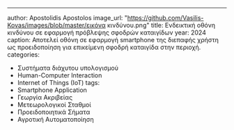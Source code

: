 ---
author: Apostolidis Apostolos
image_url: "https://github.com/Vasilis-Kovas/images/blob/master/εικόνα κινδύνου.png"
title: Ενδεικτική οθόνη κινδύνου σε εφαρμογή πρόβλεψης σφοδρών καταιγίδων
year: 2024
caption: Αποτελεί οθόνη σε εφαρμογή smartphone της διεπαφής χρήστη ως προειδοποίηση για επικείμενη σφοδρή καταιγίδα στην περιοχή.
categories:
  - Συστήματα διάχυτου υπολογισμού
  - Human-Computer Interaction
  - Internet of Things (IoT)
tags:
  - Smartphone Application
  - Γεωργία Ακριβείας
  - Μετεωρολογικοί Σταθμοί
  - Προειδοποιητικά Σήματα
  - Αγροτική Αυτοματοποίηση
